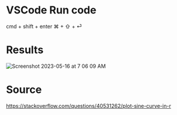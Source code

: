 # VSCode Run code

cmd + shift + enter
⌘ + ⇧ + ⏎


# Results 

![Screenshot 2023-05-16 at 7 06 09 AM](https://github.com/YoungHaKim7/Cpp_Training/assets/67513038/cc431040-09dc-4593-842f-a49ce837d886)


# Source


https://stackoverflow.com/questions/40531262/plot-sine-curve-in-r

